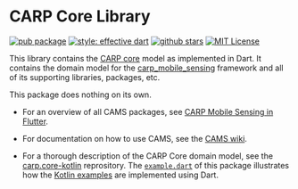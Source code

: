 # CARP Core Library

[![pub package](https://img.shields.io/pub/v/carp_core.svg)](https://pub.dartlang.org/packages/carp_core)
[![style: effective dart](https://img.shields.io/badge/style-pedandic_dart-40c4ff.svg)](https://pub.dev/packages/pedandic_dart)
[![github stars](https://img.shields.io/github/stars/cph-cachet/carp.sensing-flutter.svg?style=flat&logo=github&colorB=deeppink&label=stars)](https://github.com/cph-cachet/carp.sensing-flutter)
[![MIT License](https://img.shields.io/badge/license-MIT-purple.svg)](https://opensource.org/licenses/MIT)

This library contains the [CARP core](https://github.com/cph-cachet/carp.core-kotlin) model as implemented in Dart. It contains the domain model for the [carp_mobile_sensing](https://pub.dev/packages/carp_mobile_sensing) framework and all of its supporting libraries, packages, etc.

This package does nothing on its own. 

* For an overview of all CAMS packages, see [CARP Mobile Sensing in Flutter](https://github.com/cph-cachet/carp.sensing-flutter).
 
* For documentation on how to use CAMS, see the [CAMS wiki](https://github.com/cph-cachet/carp.sensing-flutter/wiki).
 
* For a thorough description of the CARP Core domain model, see the [carp.core-kotlin](https://github.com/cph-cachet/carp.core-kotlin) reprository. The [`example.dart`](example) of this package illustrates how the [Kotlin examples](https://github.com/cph-cachet/carp.core-kotlin#example) are implemented using Dart.



